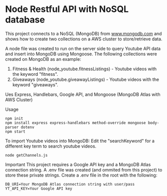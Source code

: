 # Node Restful API with NoSQL database
This project connects to a NoSQL (MongoDB) from www.mongodb.com and shows how to create two collections on a AWS cluster to store/retrieve data.

A node file was created to run on the server side to query Youtube API data and insert into MongoDB using Mongoose.
The following collections were created on MongoDB as an example:
1. Fitness & Health (node_youtube.fitnessListings) - Youtube videos with the keyword "fitness".
2. Giveaways (node_youtube.giveawayListings) - Youtube videos with the keyword "giveaways".

Ues Express, Handlebars, Google API, and Mongoose (MongoDB Atlas with AWS Cluster)

Usage
```
npm init
npm install express express-handlebars method-override mongoose body-parser dotenv
npm start
```

To import Youtube videos into MongoDB:
Edit the "searchKeyword" for a different key term to search youtube videos.
```
node getChannels.js
```

Important
This project requires a Google API key and a MongoDB Atlas connection string.
A .env file was created (and ommited from this project) to store these private strings.
Create a .env file in the root with the following:
```
DB_URI=Your MongoDB Atlas connection string with user/pass
YT_API_KEY=Your Google API key
```
